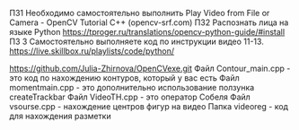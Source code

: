 ПЗ1 Необходимо самостоятельно выполнить  Play Video from File or Camera - OpenCV Tutorial C++ (opencv-srf.com)
ПЗ2 Распознать лица на языке Python https://tproger.ru/translations/opencv-python-guide/#install
ПЗ 3 Самостоятельно выполняете код по инструкции видео 11-13. https://live.skillbox.ru/playlists/code/python/ <br>

https://github.com/Julia-Zhirnova/OpenCVexe.git
Файл Contour_main.cpp - это код по нахождению контуров, который у вас есть
Файл momentmain.cpp - это дополнительно использование ползунка createTrackbar
Файл VideoTH.cpp - это оператор Собеля
Файл vsourse.cpp - нахождение центров фигур на видео
Папка videoreg - код для нахождения разметки

